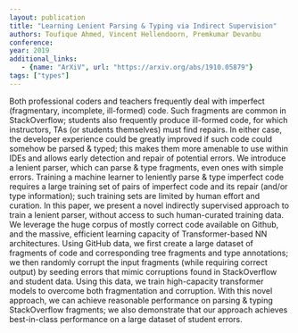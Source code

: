 ```yaml
---
layout: publication
title: "Learning Lenient Parsing & Typing via Indirect Supervision"
authors: Toufique Ahmed, Vincent Hellendoorn, Premkumar Devanbu
conference:
year: 2019
additional_links:
   - {name: "ArXiV", url: "https://arxiv.org/abs/1910.05879"}
tags: ["types"]
---
```

Both professional coders and teachers frequently deal with imperfect (fragmentary, incomplete, ill-formed) code. Such fragments are common in StackOverflow; students also frequently produce ill-formed code, for which instructors, TAs (or students themselves) must find repairs. In either case, the developer experience could be greatly improved if such code could somehow be parsed & typed; this makes them more amenable to use within IDEs and allows early detection and repair of potential errors. We introduce a lenient parser, which can parse & type fragments, even ones with simple errors. Training a machine learner to leniently parse & type imperfect code requires a large training set of pairs of imperfect code and its repair (and/or type information); such training sets are limited by human effort and curation. In this paper, we present a novel indirectly supervised approach to train a lenient parser, without access to such human-curated training data. We leverage the huge corpus of mostly correct code available on Github, and the massive, efficient learning capacity of Transformer-based NN architectures. Using GitHub data, we first create a large dataset of fragments of code and corresponding tree fragments and type annotations; we then randomly corrupt the input fragments (while requiring correct output) by seeding errors that mimic corruptions found in StackOverflow and student data. Using this data, we train high-capacity transformer models to overcome both fragmentation and corruption. With this novel approach, we can achieve reasonable performance on parsing & typing StackOverflow fragments; we also demonstrate that our approach achieves best-in-class performance on a large dataset of student errors. 
